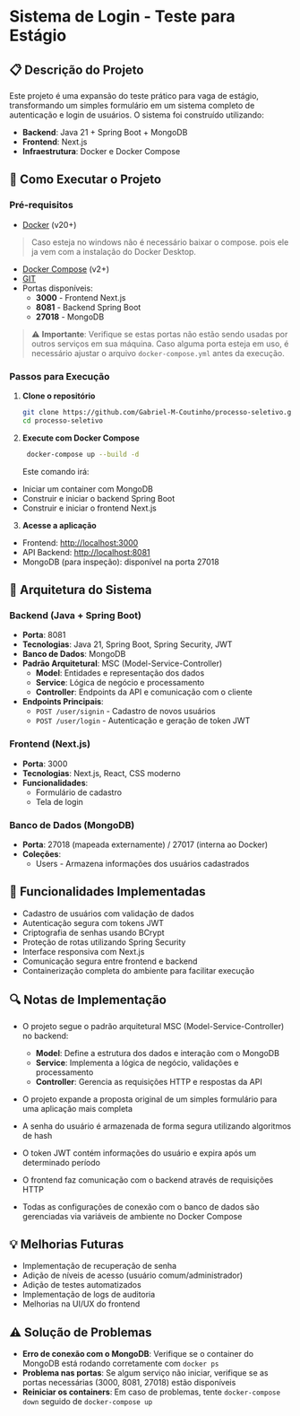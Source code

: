 # Sistema de Login - Teste para Estágio

## 📋 Descrição do Projeto
Este projeto é uma expansão do teste prático para vaga de estágio, transformando um simples formulário em um sistema completo de autenticação e login de usuários. O sistema foi construído utilizando:

- **Backend**: Java 21 + Spring Boot + MongoDB
- **Frontend**: Next.js
- **Infraestrutura**: Docker e Docker Compose

## 🚀 Como Executar o Projeto

### Pré-requisitos
- [Docker](https://www.docker.com/get-started/) (v20+)
> Caso esteja no windows não é necessário baixar o compose. pois ele ja vem com a instalação do Docker Desktop.
- [Docker Compose](https://docs.docker.com/compose/install/) (v2+)
- [GIT](https://git-scm.com/downloads)
- Portas disponíveis:
  - **3000** - Frontend Next.js
  - **8081** - Backend Spring Boot
  - **27018** - MongoDB

> ⚠️ **Importante**: Verifique se estas portas não estão sendo usadas por outros serviços em sua máquina. Caso alguma porta esteja em uso, é necessário ajustar o arquivo `docker-compose.yml` antes da execução.

### Passos para Execução

1. **Clone o repositório**
   ```bash
   git clone https://github.com/Gabriel-M-Coutinho/processo-seletivo.git
   cd processo-seletivo
   ```

2. **Execute com Docker Compose**
   ```bash
    docker-compose up --build -d
   ```
   Este comando irá:
  - Iniciar um container com MongoDB
  - Construir e iniciar o backend Spring Boot
  - Construir e iniciar o frontend Next.js

3. **Acesse a aplicação**
  - Frontend: [http://localhost:3000](http://localhost:3000)
  - API Backend: [http://localhost:8081](http://localhost:8081)
  - MongoDB (para inspeção): disponível na porta 27018

## 🧰 Arquitetura do Sistema

### Backend (Java + Spring Boot)
- **Porta**: 8081
- **Tecnologias**: Java 21, Spring Boot, Spring Security, JWT
- **Banco de Dados**: MongoDB
- **Padrão Arquitetural**: MSC (Model-Service-Controller)
  - **Model**: Entidades e representação dos dados
  - **Service**: Lógica de negócio e processamento
  - **Controller**: Endpoints da API e comunicação com o cliente
- **Endpoints Principais**:
  - `POST /user/signin` - Cadastro de novos usuários
  - `POST /user/login` - Autenticação e geração de token JWT

### Frontend (Next.js)
- **Porta**: 3000
- **Tecnologias**: Next.js, React, CSS moderno
- **Funcionalidades**:
  - Formulário de cadastro
  - Tela de login


### Banco de Dados (MongoDB)
- **Porta**: 27018 (mapeada externamente) / 27017 (interna ao Docker)
- **Coleções**:
  - Users - Armazena informações dos usuários cadastrados

## 🔐 Funcionalidades Implementadas

- Cadastro de usuários com validação de dados
- Autenticação segura com tokens JWT
- Criptografia de senhas usando BCrypt
- Proteção de rotas utilizando Spring Security
- Interface responsiva com Next.js
- Comunicação segura entre frontend e backend
- Containerização completa do ambiente para facilitar execução

## 🔍 Notas de Implementação

- O projeto segue o padrão arquitetural MSC (Model-Service-Controller) no backend:
  - **Model**: Define a estrutura dos dados e interação com o MongoDB
  - **Service**: Implementa a lógica de negócio, validações e processamento
  - **Controller**: Gerencia as requisições HTTP e respostas da API

- O projeto expande a proposta original de um simples formulário para uma aplicação mais completa
- A senha do usuário é armazenada de forma segura utilizando algoritmos de hash
- O token JWT contém informações do usuário e expira após um determinado período
- O frontend faz comunicação com o backend através de requisições HTTP
- Todas as configurações de conexão com o banco de dados são gerenciadas via variáveis de ambiente no Docker Compose

## 💡 Melhorias Futuras

- Implementação de recuperação de senha
- Adição de níveis de acesso (usuário comum/administrador)
- Adição de testes automatizados
- Implementação de logs de auditoria
- Melhorias na UI/UX do frontend

## ⚠️ Solução de Problemas

- **Erro de conexão com o MongoDB**: Verifique se o container do MongoDB está rodando corretamente com `docker ps`
- **Problema nas portas**: Se algum serviço não iniciar, verifique se as portas necessárias (3000, 8081, 27018) estão disponíveis
- **Reiniciar os containers**: Em caso de problemas, tente `docker-compose down` seguido de `docker-compose up`